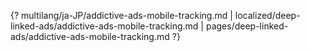 {? multilang/ja-JP/addictive-ads-mobile-tracking.md | localized/deep-linked-ads/addictive-ads-mobile-tracking.md | pages/deep-linked-ads/addictive-ads-mobile-tracking.md ?}
